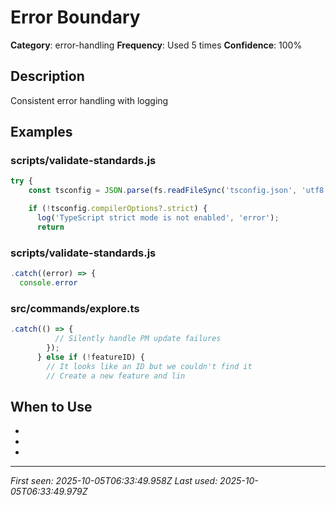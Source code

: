 # Error Boundary

**Category**: error-handling
**Frequency**: Used 5 times
**Confidence**: 100%

## Description
Consistent error handling with logging

## Examples

### scripts/validate-standards.js
```typescript
try {
    const tsconfig = JSON.parse(fs.readFileSync('tsconfig.json', 'utf8'));

    if (!tsconfig.compilerOptions?.strict) {
      log('TypeScript strict mode is not enabled', 'error');
      return
```


### scripts/validate-standards.js
```typescript
.catch((error) => {
  console.error
```


### src/commands/explore.ts
```typescript
.catch(() => {
          // Silently handle PM update failures
        });
      } else if (!featureID) {
        // It looks like an ID but we couldn't find it
        // Create a new feature and lin
```


## When to Use
- 
- 
- 

---
*First seen: 2025-10-05T06:33:49.958Z*
*Last used: 2025-10-05T06:33:49.979Z*
